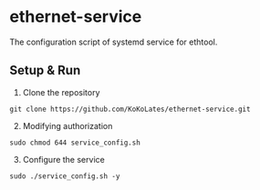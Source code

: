 # ethernet-service
The configuration script of systemd service for ethtool.

## Setup & Run
1. Clone the repository
```shell
git clone https://github.com/KoKoLates/ethernet-service.git
```
2. Modifying authorization
```shell
sudo chmod 644 service_config.sh
```
3. Configure the service
```
sudo ./service_config.sh -y
```

